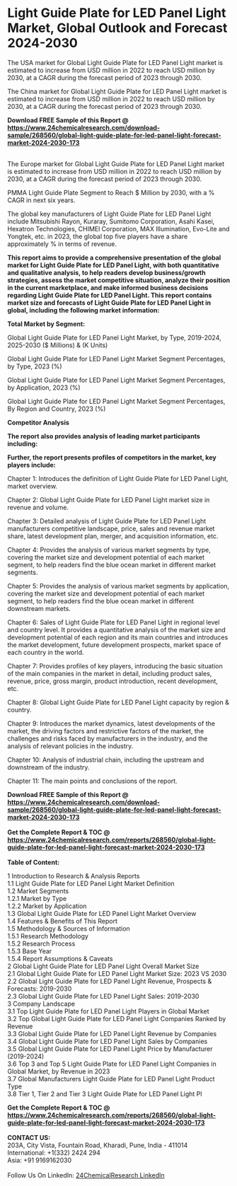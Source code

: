 <h1>Light Guide Plate for LED Panel Light Market, Global Outlook and Forecast 2024-2030</h1><p>The USA market for Global Light Guide Plate for LED Panel Light market is estimated to increase from USD million in 2022 to reach USD million by 2030, at a CAGR during the forecast period of 2023 through 2030.</p><p>
</p><p>The China market for Global Light Guide Plate for LED Panel Light market is estimated to increase from USD million in 2022 to reach USD million by 2030, at a CAGR during the forecast period of 2023 through 2030.</p><div><b>Download FREE Sample of this Report @ 
            <a href="https://www.24chemicalresearch.com/download-sample/268560/global-light-guide-plate-for-led-panel-light-forecast-market-2024-2030-173">
            https://www.24chemicalresearch.com/download-sample/268560/global-light-guide-plate-for-led-panel-light-forecast-market-2024-2030-173</a></b></div><br><p>
</p><p>The Europe market for Global Light Guide Plate for LED Panel Light market is estimated to increase from USD million in 2022 to reach USD million by 2030, at a CAGR during the forecast period of 2023 through 2030.</p><p>
PMMA Light Guide Plate Segment to Reach $ Million by 2030, with a % CAGR in next six years.</p><p>
The global key manufacturers of Light Guide Plate for LED Panel Light include Mitsubishi Rayon, Kuraray, Sumitomo Corporation, Asahi Kasei, Hexatron Technologies, CHIMEl Corporation, MAX Illumination, Evo-Lite and Yongtek, etc. in 2023, the global top five players have a share approximately % in terms of revenue.</p><p>
<strong>This report aims to provide a comprehensive presentation of the global market for Light Guide Plate for LED Panel Light, with both quantitative and qualitative analysis, to help readers develop business/growth strategies, assess the market competitive situation, analyze their position in the current marketplace, and make informed business decisions regarding Light Guide Plate for LED Panel Light. This report contains market size and forecasts of Light Guide Plate for LED Panel Light in global, including the following market information:</strong></p><p>
</p><p>
<strong>Total Market by Segment:</strong></p><p>
Global Light Guide Plate for LED Panel Light Market, by Type, 2019-2024, 2025-2030 ($ Millions) &amp; (K Units)</p><p>
Global Light Guide Plate for LED Panel Light Market Segment Percentages, by Type, 2023 (%)</p><p>
</p><p>
Global Light Guide Plate for LED Panel Light Market Segment Percentages, by Application, 2023 (%)</p><p>
</p><p>
Global Light Guide Plate for LED Panel Light Market Segment Percentages, By Region and Country, 2023 (%)</p><p>
</p><p>
<strong>Competitor Analysis</strong></p><p>
<strong>The report also provides analysis of leading market participants including:</strong></p><p>
</p><p>
<strong>Further, the report presents profiles of competitors in the market, key players include:</strong></p><p>
</p><p>
Chapter 1: Introduces the definition of Light Guide Plate for LED Panel Light, market overview.</p><p>
Chapter 2: Global Light Guide Plate for LED Panel Light market size in revenue and volume.</p><p>
Chapter 3: Detailed analysis of Light Guide Plate for LED Panel Light manufacturers competitive landscape, price, sales and revenue market share, latest development plan, merger, and acquisition information, etc.</p><p>
Chapter 4: Provides the analysis of various market segments by type, covering the market size and development potential of each market segment, to help readers find the blue ocean market in different market segments.</p><p>
Chapter 5: Provides the analysis of various market segments by application, covering the market size and development potential of each market segment, to help readers find the blue ocean market in different downstream markets.</p><p>
Chapter 6: Sales of Light Guide Plate for LED Panel Light in regional level and country level. It provides a quantitative analysis of the market size and development potential of each region and its main countries and introduces the market development, future development prospects, market space of each country in the world.</p><p>
Chapter 7: Provides profiles of key players, introducing the basic situation of the main companies in the market in detail, including product sales, revenue, price, gross margin, product introduction, recent development, etc.</p><p>
Chapter 8: Global Light Guide Plate for LED Panel Light capacity by region &amp; country.</p><p>
Chapter 9: Introduces the market dynamics, latest developments of the market, the driving factors and restrictive factors of the market, the challenges and risks faced by manufacturers in the industry, and the analysis of relevant policies in the industry.</p><p>
Chapter 10: Analysis of industrial chain, including the upstream and downstream of the industry.</p><p>
Chapter 11: The main points and conclusions of the report.</p><div><b>Download FREE Sample of this Report @ 
            <a href="https://www.24chemicalresearch.com/download-sample/268560/global-light-guide-plate-for-led-panel-light-forecast-market-2024-2030-173">
            https://www.24chemicalresearch.com/download-sample/268560/global-light-guide-plate-for-led-panel-light-forecast-market-2024-2030-173</a></b></div><br><div><b>Get the Complete Report & TOC @ 
            <a href="https://www.24chemicalresearch.com/reports/268560/global-light-guide-plate-for-led-panel-light-forecast-market-2024-2030-173">
            https://www.24chemicalresearch.com/reports/268560/global-light-guide-plate-for-led-panel-light-forecast-market-2024-2030-173</a></b></div><br>
            <b>Table of Content:</b><p>1 Introduction to Research & Analysis Reports<br />
    1.1 Light Guide Plate for LED Panel Light Market Definition<br />
    1.2 Market Segments<br />
        1.2.1 Market by Type<br />
        1.2.2 Market by Application<br />
    1.3 Global Light Guide Plate for LED Panel Light Market Overview<br />
    1.4 Features & Benefits of This Report<br />
    1.5 Methodology & Sources of Information<br />
        1.5.1 Research Methodology<br />
        1.5.2 Research Process<br />
        1.5.3 Base Year<br />
        1.5.4 Report Assumptions & Caveats<br />
2 Global Light Guide Plate for LED Panel Light Overall Market Size<br />
    2.1 Global Light Guide Plate for LED Panel Light Market Size: 2023 VS 2030<br />
    2.2 Global Light Guide Plate for LED Panel Light Revenue, Prospects & Forecasts: 2019-2030<br />
    2.3 Global Light Guide Plate for LED Panel Light Sales: 2019-2030<br />
3 Company Landscape<br />
    3.1 Top Light Guide Plate for LED Panel Light Players in Global Market<br />
    3.2 Top Global Light Guide Plate for LED Panel Light Companies Ranked by Revenue<br />
    3.3 Global Light Guide Plate for LED Panel Light Revenue by Companies<br />
    3.4 Global Light Guide Plate for LED Panel Light Sales by Companies<br />
    3.5 Global Light Guide Plate for LED Panel Light Price by Manufacturer (2019-2024)<br />
    3.6 Top 3 and Top 5 Light Guide Plate for LED Panel Light Companies in Global Market, by Revenue in 2023<br />
    3.7 Global Manufacturers Light Guide Plate for LED Panel Light Product Type<br />
    3.8 Tier 1, Tier 2 and Tier 3 Light Guide Plate for LED Panel Light Pl</p><div><b>Get the Complete Report & TOC @ 
            <a href="https://www.24chemicalresearch.com/reports/268560/global-light-guide-plate-for-led-panel-light-forecast-market-2024-2030-173">
            https://www.24chemicalresearch.com/reports/268560/global-light-guide-plate-for-led-panel-light-forecast-market-2024-2030-173</a></b></div><br><b>CONTACT US:</b><br>
            203A, City Vista, Fountain Road, Kharadi, Pune, India - 411014<br>
            International: +1(332) 2424 294<br>
            Asia: +91 9169162030 <br><br>
            Follow Us On LinkedIn: <a href="https://www.linkedin.com/company/24chemicalresearch/">24ChemicalResearch LinkedIn</a>